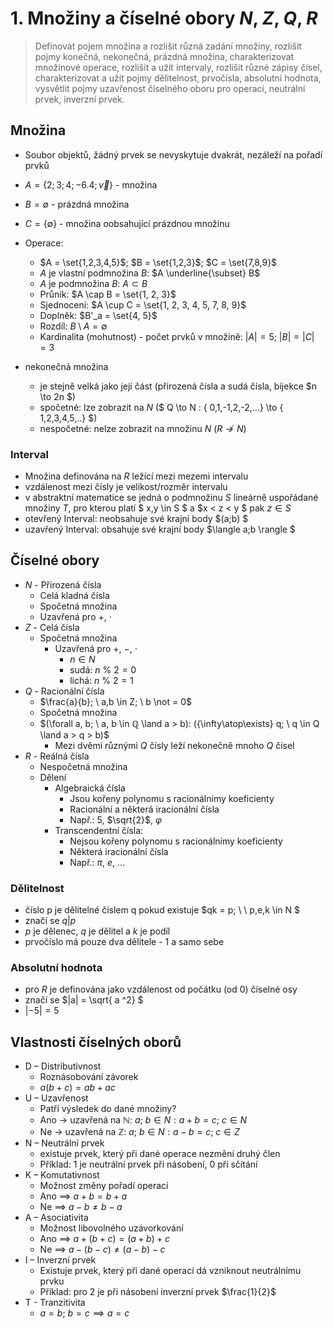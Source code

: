 # 1. Množiny a číselné obory $N$, $Z$, $Q$, $R$

> Definovat pojem množina a rozlišit různá zadání množiny, rozlišit pojmy konečná, nekonečná, prázdná množina, charakterizovat množinové operace, rozlišit a užít intervaly, rozlišit různé zápisy čísel, charakterizovat a užít pojmy dělitelnost, prvočísla, absolutní hodnota, vysvětlit pojmy uzavřenost číselného oboru pro operaci, neutrální prvek, inverzní prvek.

## Množina

- Soubor objektů, žádný prvek se nevyskytuje dvakrát, nezáleží na pořadí prvků

- $A = \{2; 3; 4; -6.4; \vec{v}\}$ - množina
- $B = \emptyset$ - prázdná množina
- $C = \{\emptyset\}$ - množina oobsahující prázdnou množinu

- Operace:
  - $A = \set{1,2,3,4,5}$; $B = \set{1,2,3}$; $C = \set{7,8,9}$
  - $A$ je vlastní podmnožina $B$: $A \underline{\subset} B$
  - $A$ je podmnožina $B$: $A \subset B$
  - Průnik: $A \cap B = \set{1, 2, 3}$
  - Sjednocení: $A \cup C = \set{1, 2, 3, 4, 5, 7, 8, 9}$
  - Doplněk: $B'_a = \set{4, 5}$
  - Rozdíl: $B \setminus A = \emptyset$
  - Kardinalita (mohutnost) - počet prvků v množině: $|A| = 5$; $|B| = |C| =3$
  
- nekonečná množina
	- je stejně velká jako její část (přirozená čísla a sudá čísla, bijekce $n \to 2n $)
	- spočetné: lze zobrazit na $N$ ($ Q \to N : \{ 0,1,-1,2,-2,...\} \to \{ 1,2,3,4,5,..\}  $)
	- nespočetné: nelze zobrazit na množinu $N$ ($R \not \to N$)
	
### Interval

- Množina definována na $R$ ležící mezi mezemi intervalu
- vzdálenost mezi čísly je velikost/rozměr intervalu
- v abstraktní matematice se jedná o podmnožinu $S$ lineárně uspořádané množiny $T$, pro kterou platí $ x,y \in S $ a $x < z < y $ pak $z \in S$
- otevřený Interval: neobsahuje své krajní body $(a;b) $
- uzavřený Interval: obsahuje své krajní body $\langle a;b \rangle $


## Číselné obory

- $N$ - Přirozená čísla
  - Celá kladná čísla
  - Spočetná množina
  - Uzavřená pro $+$, $\cdot$
- $Z$ - Celá čísla
  - Spočetná množina
    - Uzavřená pro $+$, $-$, $\cdot$
      - $n \in N$
      - sudá: $n \ \% \ 2= 0$
      - lichá: $n \ \% \ 2 = 1$
- $Q$ - Racionální čísla
  - $\frac{a}{b}; \ a,b \in Z; \ b \not = 0$
  - Spočetná množina
  - $(\forall a, b; \ a, b \in ℚ \land  a > b): ({\infty\atop\exists} q; \ q \in Q \land a > q > b)$
    - Mezi dvěmi různými $Q$ čísly leží nekonečně mnoho $Q$ čísel
- $R$ - Reálná čísla
  - Nespočetná množina
  - Dělení
    - Algebraická čísla
      - Jsou kořeny polynomu s racionálnímy koeficienty
      - Racionální a některá iracionální čísla
      - Např.: $5$, $\sqrt{2}$, $\varphi$
    - Transcendentní čísla:
      - Nejsou kořeny polynomu s racionálnímy koeficienty
      - Některá iracionální čísla
      - Např.: $\pi$, $e$, ...

### Dělitelnost
- číslo p je dělitelné číslem q pokud existuje $qk = p; \ \ p,e,k \in N $
- značí se $q|p$
- $p$ je dělenec, $q$ je dělitel a $k$ je podíl
- prvočíslo má pouze dva dělitele - 1 a samo sebe

### Absolutní hodnota
- pro $R$ je definována jako vzdálenost od počátku (od 0) číselné osy
- značí se $|a| = \sqrt{ a ^2} $
- $|-5| = 5$

## Vlastnosti číselných oborů

- D – Distributivnost
  - Roznásobování závorek
  - $a(b +c) = ab +ac$
- U – Uzavřenost
  - Patří výsledek do dané množiny?
  - Ano → uzavřená na ℕ: $a; \ b \in N: a + b = c; \ c \in N$
  - Ne → uzavřená na ℤ: $a; \ b \in N: a-b = c; \ c \in Z$
- N – Neutrální prvek
  - existuje prvek, který při dané operace nezmění druhý člen
  - Příklad: 1 je neutrální prvek při násobení, 0 při sčítání
- K – Komutativnost
  - Možnost změny pořadí operací
  - Ano $\implies$ $a+b = b+a$
  - Ne $\implies$ $a-b ≠b-a$
- A – Asociativita
  - Možnost libovolného uzávorkování
  - Ano $\implies$ $a+(b+c)=(a+b)+c$
  - Ne $\implies$ $a-(b-c)≠(a-b)-c$
- I – Inverzní prvek
  - Existuje prvek, který při dané operaci dá vzniknout neutrálnímu prvku
  - Příklad: pro 2 je při násobení inverzní prvek $\frac{1}{2}$
- T - Tranzitivita
  - $a = b; \ b = c \implies a = c$
